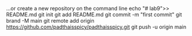 …or create a new repository on the command line 
echo "# lab9">> README.md
git init
git add README.md
git commit -m "first commit"
git brand -M main
git remote add origin https://github.com/padthaisspicy/padthaisspicy.git
git push -u origin main
